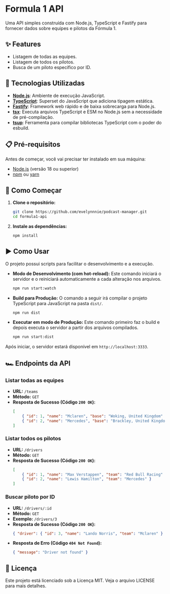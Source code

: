 # Formula 1 API

Uma API simples construída com Node.js, TypeScript e Fastify para fornecer dados sobre equipes e pilotos da Fórmula 1.

## ✨ Features

- Listagem de todas as equipes.
- Listagem de todos os pilotos.
- Busca de um piloto específico por ID.

## 🚀 Tecnologias Utilizadas

- **[Node.js](https://nodejs.org/)**: Ambiente de execução JavaScript.
- **[TypeScript](https://www.typescriptlang.org/)**: Superset do JavaScript que adiciona tipagem estática.
- **[Fastify](https://www.fastify.io/)**: Framework web rápido e de baixa sobrecarga para Node.js.
- **[tsx](https://github.com/esbuild-kit/tsx)**: Executa arquivos TypeScript e ESM no Node.js sem a necessidade de pré-compilação.
- **[tsup](https://tsup.egoist.dev/)**: Ferramenta para compilar bibliotecas TypeScript com o poder do esbuild.

## 📋 Pré-requisitos

Antes de começar, você vai precisar ter instalado em sua máquina:
- [Node.js](https://nodejs.org/) (versão 18 ou superior)
- [npm](https://www.npmjs.com/) ou [yarn](https://yarnpkg.com/)

## 🏁 Como Começar

1.  **Clone o repositório:**
    ```bash
    git clone https://github.com/evelynnnie/podcast-manager.git
    cd formula1-api
    ```

2.  **Instale as dependências:**
    ```bash
    npm install
    ```

## ▶️ Como Usar

O projeto possui scripts para facilitar o desenvolvimento e a execução.

- **Modo de Desenvolvimento (com hot-reload):**
  Este comando iniciará o servidor e o reiniciará automaticamente a cada alteração nos arquivos.
  ```bash
  npm run start:watch
  ```

- **Build para Produção:**
  O comando a seguir irá compilar o projeto TypeScript para JavaScript na pasta `dist/`.
  ```bash
  npm run dist
  ```

- **Executar em modo de Produção:**
  Este comando primeiro faz o build e depois executa o servidor a partir dos arquivos compilados.
  ```bash
  npm run start:dist
  ```

Após iniciar, o servidor estará disponível em `http://localhost:3333`.

## 🏎️ Endpoints da API

### Listar todas as equipes

- **URL:** `/teams`
- **Método:** `GET`
- **Resposta de Sucesso (Código `200 OK`):**
  ```json
  [
      { "id": 1, "name": "Mclaren", "base": "Woking, United Kingdom" },
      { "id": 2, "name": "Mercedes", "base": "Brackley, United Kingdom" }
  ]
  ```

### Listar todos os pilotos

- **URL:** `/drivers`
- **Método:** `GET`
- **Resposta de Sucesso (Código `200 OK`):**
  ```json
  [
      { "id": 1, "name": "Max Verstappen", "team": "Red Bull Racing" },
      { "id": 2, "name": "Lewis Hamilton", "team": "Mercedes" }
  ]
  ```

### Buscar piloto por ID

- **URL:** `/drivers/:id`
- **Método:** `GET`
- **Exemplo:** `/drivers/3`
- **Resposta de Sucesso (Código `200 OK`):**
  ```json
  { "driver": { "id": 3, "name": "Lando Norris", "team": "Mclaren" } }
  ```
- **Resposta de Erro (Código `404 Not Found`):**
  ```json
  { "message": "Driver not found" }
  ```

## 📄 Licença

Este projeto está licenciado sob a Licença MIT. Veja o arquivo LICENSE para mais detalhes.

